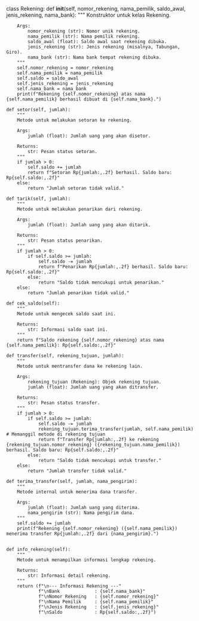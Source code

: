 class Rekening:
    def __init__(self, nomor_rekening, nama_pemilik, saldo_awal, jenis_rekening, nama_bank):
        """
        Konstruktor untuk kelas Rekening.

        Args:
            nomor_rekening (str): Nomor unik rekening.
            nama_pemilik (str): Nama pemilik rekening.
            saldo_awal (float): Saldo awal saat rekening dibuka.
            jenis_rekening (str): Jenis rekening (misalnya, Tabungan, Giro).
            nama_bank (str): Nama bank tempat rekening dibuka.
        """
        self.nomor_rekening = nomor_rekening
        self.nama_pemilik = nama_pemilik
        self.saldo = saldo_awal
        self.jenis_rekening = jenis_rekening
        self.nama_bank = nama_bank
        print(f"Rekening {self.nomor_rekening} atas nama {self.nama_pemilik} berhasil dibuat di {self.nama_bank}.")

    def setor(self, jumlah):
        """
        Metode untuk melakukan setoran ke rekening.

        Args:
            jumlah (float): Jumlah uang yang akan disetor.

        Returns:
            str: Pesan status setoran.
        """
        if jumlah > 0:
            self.saldo += jumlah
            return f"Setoran Rp{jumlah:,.2f} berhasil. Saldo baru: Rp{self.saldo:,.2f}"
        else:
            return "Jumlah setoran tidak valid."

    def tarik(self, jumlah):
        """
        Metode untuk melakukan penarikan dari rekening.

        Args:
            jumlah (float): Jumlah uang yang akan ditarik.

        Returns:
            str: Pesan status penarikan.
        """
        if jumlah > 0:
            if self.saldo >= jumlah:
                self.saldo -= jumlah
                return f"Penarikan Rp{jumlah:,.2f} berhasil. Saldo baru: Rp{self.saldo:,.2f}"
            else:
                return "Saldo tidak mencukupi untuk penarikan."
        else:
            return "Jumlah penarikan tidak valid."

    def cek_saldo(self):
        """
        Metode untuk mengecek saldo saat ini.

        Returns:
            str: Informasi saldo saat ini.
        """
        return f"Saldo rekening {self.nomor_rekening} atas nama {self.nama_pemilik}: Rp{self.saldo:,.2f}"

    def transfer(self, rekening_tujuan, jumlah):
        """
        Metode untuk mentransfer dana ke rekening lain.

        Args:
            rekening_tujuan (Rekening): Objek rekening tujuan.
            jumlah (float): Jumlah uang yang akan ditransfer.

        Returns:
            str: Pesan status transfer.
        """
        if jumlah > 0:
            if self.saldo >= jumlah:
                self.saldo -= jumlah
                rekening_tujuan.terima_transfer(jumlah, self.nama_pemilik) # Memanggil metode di rekening tujuan
                return f"Transfer Rp{jumlah:,.2f} ke rekening {rekening_tujuan.nomor_rekening} ({rekening_tujuan.nama_pemilik}) berhasil. Saldo baru: Rp{self.saldo:,.2f}"
            else:
                return "Saldo tidak mencukupi untuk transfer."
        else:
            return "Jumlah transfer tidak valid."

    def terima_transfer(self, jumlah, nama_pengirim):
        """
        Metode internal untuk menerima dana transfer.

        Args:
            jumlah (float): Jumlah uang yang diterima.
            nama_pengirim (str): Nama pengirim dana.
        """
        self.saldo += jumlah
        print(f"Rekening {self.nomor_rekening} ({self.nama_pemilik}) menerima transfer Rp{jumlah:,.2f} dari {nama_pengirim}.")


    def info_rekening(self):
        """
        Metode untuk menampilkan informasi lengkap rekening.

        Returns:
            str: Informasi detail rekening.
        """
        return (f"\n--- Informasi Rekening ---"
                f"\nBank             : {self.nama_bank}"
                f"\nNomor Rekening   : {self.nomor_rekening}"
                f"\nNama Pemilik     : {self.nama_pemilik}"
                f"\nJenis Rekening   : {self.jenis_rekening}"
                f"\nSaldo            : Rp{self.saldo:,.2f}")

